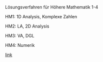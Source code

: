 Lösungsverfahren für Höhere Mathematik 1-4

HM1: 1D Analysis, Komplexe Zahlen

HM2: LA, 2D Analysis

HM3: VA, DGL

HM4: Numerik

[link](https://ms914.github.io/HM_test/index.html)

